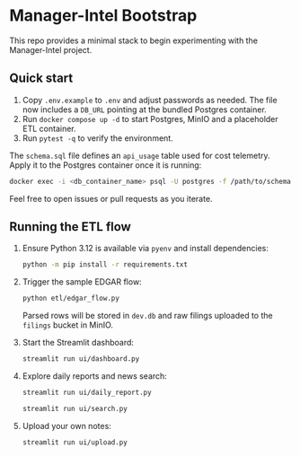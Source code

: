 # Manager-Intel Bootstrap

This repo provides a minimal stack to begin experimenting with the Manager-Intel project.

## Quick start

1. Copy `.env.example` to `.env` and adjust passwords as needed. The file now
   includes a `DB_URL` pointing at the bundled Postgres container.
2. Run `docker compose up -d` to start Postgres, MinIO and a placeholder ETL container.
3. Run `pytest -q` to verify the environment.

The `schema.sql` file defines an `api_usage` table used for cost telemetry. Apply it to the Postgres container once it is running:

```bash
docker exec -i <db_container_name> psql -U postgres -f /path/to/schema.sql
```

Feel free to open issues or pull requests as you iterate.

## Running the ETL flow

1. Ensure Python 3.12 is available via `pyenv` and install dependencies:
   ```bash
   python -m pip install -r requirements.txt
   ```
2. Trigger the sample EDGAR flow:
   ```bash
   python etl/edgar_flow.py
   ```
   Parsed rows will be stored in `dev.db` and raw filings uploaded to the `filings` bucket in MinIO.

3. Start the Streamlit dashboard:
   ```bash
   streamlit run ui/dashboard.py
   ```

4. Explore daily reports and news search:
   ```bash
   streamlit run ui/daily_report.py
   ```
   ```bash
   streamlit run ui/search.py
   ```
5. Upload your own notes:
   ```bash
   streamlit run ui/upload.py
   ```
